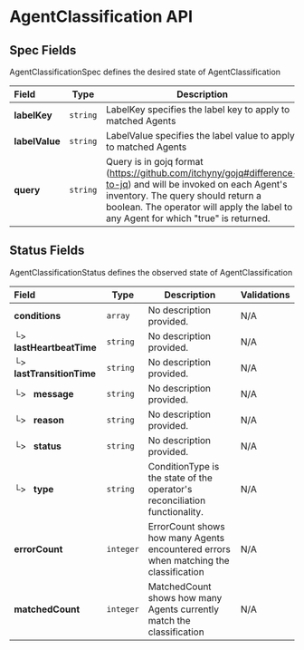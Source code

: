 # AgentClassification API

## Spec Fields

AgentClassificationSpec defines the desired state of AgentClassification

| Field | Type | Description | Validations |
|:---|---|---|---|
|  **labelKey** | `string` | LabelKey specifies the label key to apply to matched Agents | N/A |
|  **labelValue** | `string` | LabelValue specifies the label value to apply to matched Agents | N/A |
|  **query** | `string` | Query is in gojq format (https://github.com/itchyny/gojq#difference-to-jq) and will be invoked on each Agent's inventory. The query should return a boolean. The operator will apply the label to any Agent for which "true" is returned. | N/A |
## Status Fields

AgentClassificationStatus defines the observed state of AgentClassification

| Field | Type | Description | Validations |
|:---|---|---|---|
|  **conditions** | `array` | No description provided. | N/A |
| └>&nbsp;&nbsp; **lastHeartbeatTime** | `string` | No description provided. | N/A |
| └>&nbsp;&nbsp; **lastTransitionTime** | `string` | No description provided. | N/A |
| └>&nbsp;&nbsp; **message** | `string` | No description provided. | N/A |
| └>&nbsp;&nbsp; **reason** | `string` | No description provided. | N/A |
| └>&nbsp;&nbsp; **status** | `string` | No description provided. | N/A |
| └>&nbsp;&nbsp; **type** | `string` | ConditionType is the state of the operator's reconciliation functionality. | N/A |
|  **errorCount** | `integer` | ErrorCount shows how many Agents encountered errors when matching the classification | N/A |
|  **matchedCount** | `integer` | MatchedCount shows how many Agents currently match the classification | N/A |
